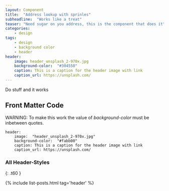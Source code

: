 ```yaml
---
layout: Component
title:  "Address lookup with sprinles"
subheadline:  "Works like a treat"
teaser: "Need sugar on you address, this is the component that does it"
categories:
    - design
tags:
    - design
    - background color
    - header
header:
    image: header_unsplash_2-970x.jpg
    background-color:  "#304558"
    caption: This is a caption for the header image with link
    caption_url: https://unsplash.com/
---
```

Do stuff and it works

## Front Matter Code

<div class="alert-box radius alert">WARNING: To make this work the value of <em>background-color</em> must be inbetween quotes.</div>

~~~
header:
    image:  "header_unsplash_2-970x.jpg"
    background-color:  "#fabb00"
    caption: This is a caption for the header image with link
    caption_url: https://unsplash.com/
~~~



### All Header-Styles 
{: .t60 }

{% include list-posts.html tag='header' %}